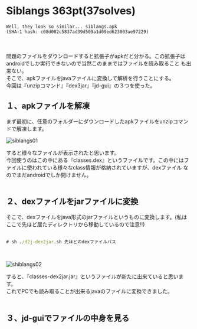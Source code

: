 # Siblangs 363pt(37solves)
```
Well, they look so similar... siblangs.apk
(SHA-1 hash: c08d002c5837ad39d509a1d09ed623003ae97229)
```
<br>
<br>
問題のファイルをダウンロードすると拡張子がapkだと分かる。この拡張子はandroidでしか実行できないので当然このままではファイルを読み取ること
も出来ない。<br>
そこで、apkファイルをjavaファイルに変換して解析を行うことにする。<br>
今回は『unzipコマンド』『dex3jar』『jd-gui』の３つを使った。<br>

## １、apkファイルを解凍
まず最初に、任意のフォルダーにダウンロードしたapkファイルをunzipコマンドで解凍します。<br>

![siblangs01](https://user-images.githubusercontent.com/64737490/83206665-48f91c00-a18c-11ea-99e5-69a0f53f3fbd.png)


すると様々なファイルが表示されたと思います。<br>
今回使うのはこの中にある『classes.dex』というファイルです。この中にはファイルに使われている様々なclass情報が格納されていますが、dexファイル
なのでまだandroidでしか開けません。<br><br>

## ２、dexファイルをjarファイルに変換
そこで、dexファイルをjava形式のjarファイルというものに変換します。(私はここで先ほど居たディレクトリから移動しているので注意!!)<br><br>

```cmd
# sh ./d2j-dex2jar.sh 先ほどのdexファイルパス
```
<br>

![shiblangs02](https://user-images.githubusercontent.com/64737490/83208903-e440c000-a191-11ea-8c6e-e308f9a86b16.png)

すると、『classes-dex2jar.jar』というファイルが新たに出来ていると思います。<br>
これでPCでも読み取ることが出来るjavaのファイルに変換できました。<br><br>

## ３、jd-guiでファイルの中身を見る

